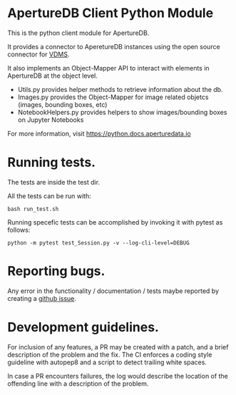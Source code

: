 # ApertureDB Client Python Module

This is the python client module for ApertureDB.

It provides a connector to AperetureDB instances using
the open source connector for [VDMS](https://github.com/IntelLabs/vdms).

It also implements an Object-Mapper API to interact with
elements in ApertureDB at the object level.

* Utils.py provides helper methods to retrieve information about the db.
* Images.py provides the Object-Mapper for image related objetcs (images, bounding boxes, etc)
* NotebookHelpers.py provides helpers to show images/bounding boxes on Jupyter Notebooks

For more information, visit https://python.docs.aperturedata.io

# Running tests.
The tests are inside the test dir.

All the tests can be run with:

``bash run_test.sh``

Running specefic tests can be accomplished by invoking it with pytest as follows:

``python -m pytest test_Session.py -v --log-cli-level=DEBUG``

# Reporting bugs.
Any error in the functionality / documentation / tests maybe reported by creating a 
[github issue](https://github.com/aperture-data/aperturedb-python/issues).

# Development guidelines.
For inclusion of any features, a PR may be created with a patch, 
and a brief description of the problem and the fix. 
The CI enforces a coding style guideline with autopep8 and 
a script to detect trailing white spaces.

In case a PR encounters failures, the log would describe the location of the offending line with a description of the problem.
